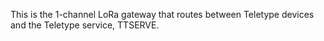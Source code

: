 This is the 1-channel LoRa gateway that routes between Teletype devices and the Teletype service, TTSERVE.